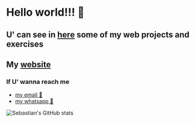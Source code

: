 # Hello world!!! 👋

## U' can see in [here](https://github.com/SGCifuentes?tab=repositories) some of my web projects and exercises

## My [website](https://www.sgcifuentes.com.co)

### If U' wanna reach me
 * [my email 📩](mailto:sebastiangc19.01@gmail.com?subject=Hello%20Sebastian!) 
 * [my whatsapp 📱](https://wa.me/573197291253?text=Hello%20Sebastian)

![Sebastian's GitHub stats](https://github-readme-stats.vercel.app/api?username=SGCifuentes&show_icons=true&theme=tokyonight)
